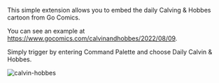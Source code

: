 This simple extension allows you to embed the daily Calving & Hobbes cartoon from Go Comics.

You can see an example at https://www.gocomics.com/calvinandhobbes/2022/08/09.

Simply trigger by entering Command Palette and choose Daily Calvin & Hobbes.

![calvin-hobbes](https://user-images.githubusercontent.com/6857790/184556869-a3fd0059-76e0-4ced-b086-a431816a7b57.gif)
